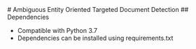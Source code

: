 <meta name="robots" content="noindex">
# Ambiguous Entity Oriented Targeted Document Detection
## Dependencies

* Compatible with Python 3.7
* Dependencies can be installed using requirements.txt

